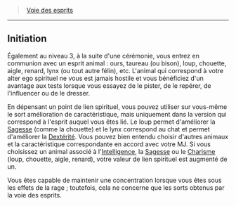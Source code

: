 ﻿---
!GenericItem
Name: Initiation
Id: barbarian_spirits_hd.md#initiation
ParentLink: barbarian_spirits_hd.md#voie-des-esprits
ParentName: Voie des esprits
NameLevel: 2
Attributes:
  Name: Initiation
  Markdown: >+
    ## <!--Name-->Initiation<!--/Name-->


    Également au niveau 3, à la suite d'une cérémonie, vous entrez en communion avec un esprit animal : ours, taureau (ou bison), loup, chouette, aigle, renard, lynx (ou tout autre félin), etc. L'animal qui correspond à votre alter ego spirituel ne vous est jamais hostile et vous bénéficiez d'un avantage aux tests lorsque vous essayez de le pister, de le repérer, de l'influencer ou de le dresser.


    En dépensant un point de lien spirituel, vous pouvez utiliser sur vous-même le sort amélioration de caractéristique, mais uniquement dans la version qui correspond à l'esprit auquel vous êtes lié. Le loup permet d'améliorer la [Sagesse](hd_abilities_wisdom.md) (comme la chouette) et le lynx correspond au chat et permet d'améliorer la [Dextérité](hd_abilities_dexterity.md). Vous pouvez bien entendu choisir d'autres animaux et la caractéristique correspondante en accord avec votre MJ. Si vous choisissez un animal associé à l'[Intelligence](hd_abilities_intelligence.md), la [Sagesse](hd_abilities_wisdom.md) ou le [Charisme](hd_abilities_charisma.md) (loup, chouette, aigle, renard), votre valeur de lien spirituel est augmenté de un.


    Vous êtes capable de maintenir une concentration lorsque vous êtes sous les effets de la rage ; toutefois, cela ne concerne que les sorts obtenus par la voie des esprits.

AttributesDictionary: >+
  Name: Initiation

  Markdown: >+

    ## <!--Name-->Initiation<!--/Name-->





    Également au niveau 3, à la suite d'une cérémonie, vous entrez en communion avec un esprit animal : ours, taureau (ou bison), loup, chouette, aigle, renard, lynx (ou tout autre félin), etc. L'animal qui correspond à votre alter ego spirituel ne vous est jamais hostile et vous bénéficiez d'un avantage aux tests lorsque vous essayez de le pister, de le repérer, de l'influencer ou de le dresser.





    En dépensant un point de lien spirituel, vous pouvez utiliser sur vous-même le sort amélioration de caractéristique, mais uniquement dans la version qui correspond à l'esprit auquel vous êtes lié. Le loup permet d'améliorer la [Sagesse](hd_abilities_wisdom.md) (comme la chouette) et le lynx correspond au chat et permet d'améliorer la [Dextérité](hd_abilities_dexterity.md). Vous pouvez bien entendu choisir d'autres animaux et la caractéristique correspondante en accord avec votre MJ. Si vous choisissez un animal associé à l'[Intelligence](hd_abilities_intelligence.md), la [Sagesse](hd_abilities_wisdom.md) ou le [Charisme](hd_abilities_charisma.md) (loup, chouette, aigle, renard), votre valeur de lien spirituel est augmenté de un.





    Vous êtes capable de maintenir une concentration lorsque vous êtes sous les effets de la rage ; toutefois, cela ne concerne que les sorts obtenus par la voie des esprits.



---
> [Voie des esprits](hd_barbarian_spirits.md)

---

## Initiation

Également au niveau 3, à la suite d'une cérémonie, vous entrez en communion avec un esprit animal : ours, taureau (ou bison), loup, chouette, aigle, renard, lynx (ou tout autre félin), etc. L'animal qui correspond à votre alter ego spirituel ne vous est jamais hostile et vous bénéficiez d'un avantage aux tests lorsque vous essayez de le pister, de le repérer, de l'influencer ou de le dresser.

En dépensant un point de lien spirituel, vous pouvez utiliser sur vous-même le sort amélioration de caractéristique, mais uniquement dans la version qui correspond à l'esprit auquel vous êtes lié. Le loup permet d'améliorer la [Sagesse](hd_abilities_wisdom.md) (comme la chouette) et le lynx correspond au chat et permet d'améliorer la [Dextérité](hd_abilities_dexterity.md). Vous pouvez bien entendu choisir d'autres animaux et la caractéristique correspondante en accord avec votre MJ. Si vous choisissez un animal associé à l'[Intelligence](hd_abilities_intelligence.md), la [Sagesse](hd_abilities_wisdom.md) ou le [Charisme](hd_abilities_charisma.md) (loup, chouette, aigle, renard), votre valeur de lien spirituel est augmenté de un.

Vous êtes capable de maintenir une concentration lorsque vous êtes sous les effets de la rage ; toutefois, cela ne concerne que les sorts obtenus par la voie des esprits.

